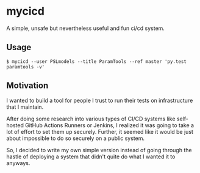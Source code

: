 # mycicd

A simple, unsafe but nevertheless useful and fun ci/cd system.

## Usage

```
$ mycicd --user PSLmodels --title ParamTools --ref master 'py.test paramtools -v'
```

## Motivation

I wanted to build a tool for people I trust to run their tests on infrastructure that I maintain.

After doing some research into various types of CI/CD systems like self-hosted GitHub Actions Runners or Jenkins, I realized it was going to take a lot of effort to set them up securely. Further, it seemed like it would be just about impossible to do so securely on a public system.

So, I decided to write my own simple version instead of going through the hastle of deploying a system that didn't quite do what I wanted it to anyways.
